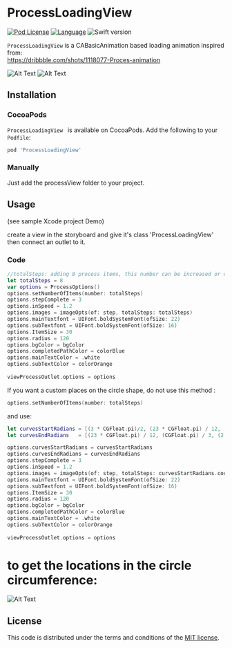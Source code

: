 # ProcessLoadingView
[![Pod License](http://img.shields.io/cocoapods/l/KYDrawerController.svg?style=flat)](https://github.com/ayman-ibrahim/ProcessLoadingView/blob/master/LICENSE)
[![Language](http://img.shields.io/badge/language-swift-brightgreen.svg?style=flat)](https://developer.apple.com/swift)
![Swift version](https://img.shields.io/badge/swift-4.0-orange.svg)

`ProcessLoadingView` is a CABasicAnimation based loading animation inspired from:  
https://dribbble.com/shots/1118077-Proces-animation

![Alt Text](https://github.com/ayman-ibrahim/ProcessLoadingView/blob/master/ProcessLoadingViewDemo/5Items.gif) ![Alt Text](https://github.com/ayman-ibrahim/ProcessLoadingView/blob/master/ProcessLoadingViewDemo/8items.gif)


## Installation

### CocoaPods

`ProcessLoadingView ` is available on CocoaPods.
Add the following to your `Podfile`:

```ruby
pod 'ProcessLoadingView'
```

### Manually
Just add the processView folder to your project.

## Usage
(see sample Xcode project Demo)

create a view in the storyboard and give it's class 'ProcessLoadingView' then connect an outlet to it.


### Code
```Swift
//totalSteps: adding 8 process items, this number can be increased or decreased ;) 
let totalSteps = 8
var options = ProcessOptions()
options.setNumberOfItems(number: totalSteps)
options.stepComplete = 3
options.inSpeed = 1.2
options.images = imageOpts(of: step, totalSteps: totalSteps)
options.mainTextfont = UIFont.boldSystemFont(ofSize: 22)
options.subTextfont = UIFont.boldSystemFont(ofSize: 16)
options.ItemSize = 30
options.radius = 120
options.bgColor = bgColor
options.completedPathColor = colorBlue
options.mainTextColor = .white
options.subTextColor = colorOrange
        
viewProcessOutlet.options = options
```

If you want a custom places on the circle shape, 
do not use this method :
```Swift
options.setNumberOfItems(number: totalSteps)
```
and use:

```Swift
let curvesStartRadians = [(3 * CGFloat.pi)/2, (23 * CGFloat.pi) / 12, (CGFloat.pi / 3), ((2 * CGFloat.pi) / 3), (13 * CGFloat.pi) / 12]
let curvesEndRadians   = [(23 * CGFloat.pi) / 12, (CGFloat.pi) / 3, (2 * CGFloat.pi) / 3, (13 * CGFloat.pi) / 12, (3 * CGFloat.pi)/2]

options.curvesStartRadians = curvesStartRadians
options.curvesEndRadians = curvesEndRadians
options.stepComplete = 3
options.inSpeed = 1.2
options.images = imageOpts(of: step, totalSteps: curvesStartRadians.count)
options.mainTextfont = UIFont.boldSystemFont(ofSize: 22)
options.subTextfont = UIFont.boldSystemFont(ofSize: 16)
options.ItemSize = 30
options.radius = 120
options.bgColor = bgColor
options.completedPathColor = colorBlue
options.mainTextColor = .white
options.subTextColor = colorOrange
        
viewProcessOutlet.options = options

```
 
# to get the locations in the circle circumference:

![Alt Text](http://math.rice.edu/~pcmi/sphere/degrad.gif)

## License

This code is distributed under the terms and conditions of the [MIT license](LICENSE). 
